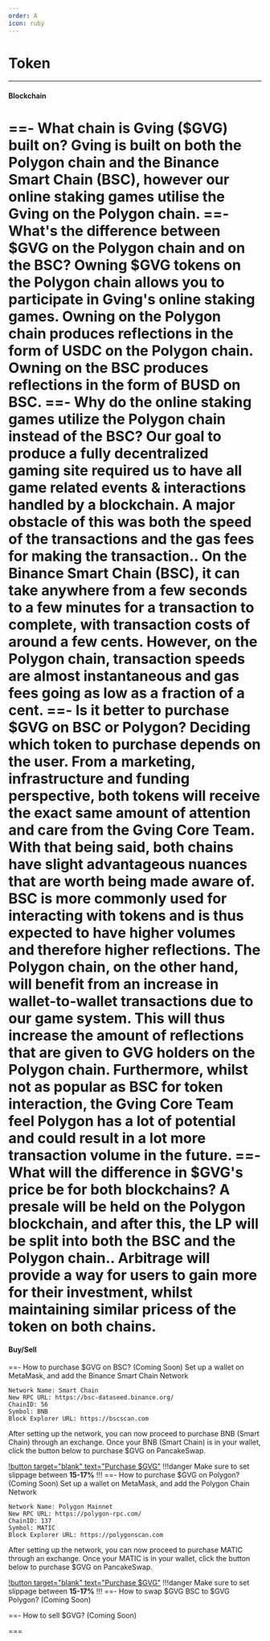 ```yaml
---
order: A
icon: ruby
---
```

# Token
---
#### Blockchain
==- What chain is Gving ($GVG) built on?
Gving is built on both the Polygon chain and the Binance Smart Chain (BSC), however our online staking games utilise the Gving on the Polygon chain.
==- What's the difference between $GVG on the Polygon chain and on the BSC?
Owning $GVG tokens on the Polygon chain allows you to participate in Gving's online staking games. Owning on the Polygon chain produces reflections in the form of USDC on the Polygon chain. Owning on the BSC produces reflections in the form of BUSD on BSC.
==- Why do the online staking games utilize the Polygon chain instead of the BSC?
Our goal to produce a fully decentralized gaming site required us to have all game related events & interactions handled by a blockchain. A major obstacle of this was both the speed of the transactions and the gas fees for making the transaction.. On the Binance Smart Chain (BSC), it can take anywhere from a few seconds to a few minutes for a transaction to complete, with transaction costs of around a few cents. However, on the Polygon chain, transaction speeds are almost instantaneous and gas fees going as low as a fraction of a cent.
==- Is it better to purchase $GVG on BSC or Polygon?
Deciding which token to purchase depends on the user. From a marketing, infrastructure and funding perspective, both tokens will receive the exact same amount of attention and care from the Gving Core Team. With that being said, both chains have slight advantageous nuances that are worth being made aware of. BSC is more commonly used for interacting with tokens and is thus expected to have higher volumes and therefore higher reflections. The Polygon chain, on the other hand, will benefit from an increase in wallet-to-wallet transactions due to our game system. This will thus increase the amount of reflections that are given to GVG holders on the Polygon chain. Furthermore, whilst not as popular as BSC for token interaction, the Gving Core Team feel Polygon has a lot of potential and could result in a lot more transaction volume in the future.
==- What will the difference in $GVG's price be for both blockchains?
A presale will be held on the Polygon blockchain, and after this, the LP will be split into both the BSC and the Polygon chain.. Arbitrage will provide a way for users to gain more for their investment, whilst maintaining similar pricess of the token on both chains.
===
#### Buy/Sell
==- How to purchase $GVG on BSC? (Coming Soon)
Set up a wallet on MetaMask, and add the Binance Smart Chain Network
```
Network Name: Smart Chain
New RPC URL: https://bsc-dataseed.binance.org/
ChainID: 56
Symbol: BNB
Block Explorer URL: https://bscscan.com
```
After setting up the network, you can now proceed to purchase BNB (Smart Chain) through an exchange. Once your BNB (Smart Chain) is in your wallet, click the button below to purchase $GVG on PancakeSwap.

[!button target="blank" text="Purchase $GVG"](https://pancakeswap.finance/)
!!!danger
Make sure to set slippage between **15-17%**
!!!
==- How to purchase $GVG on Polygon? (Coming Soon)
Set up a wallet on MetaMask, and add the Polygon Chain Network
```
Network Name: Polygon Mainnet
New RPC URL: https://polygon-rpc.com/
ChainID: 137
Symbol: MATIC
Block Explorer URL: https://polygonscan.com
```
After setting up the network, you can now proceed to purchase MATIC through an exchange. Once your MATIC is in your wallet, click the button below to purchase $GVG on PancakeSwap.

[!button target="blank" text="Purchase $GVG"](https://pancakeswap.finance/)
!!!danger
Make sure to set slippage between **15-17%**
!!!
==- How to swap $GVG BSC to $GVG Polygon? (Coming Soon)

==- How to sell $GVG? (Coming Soon)

===